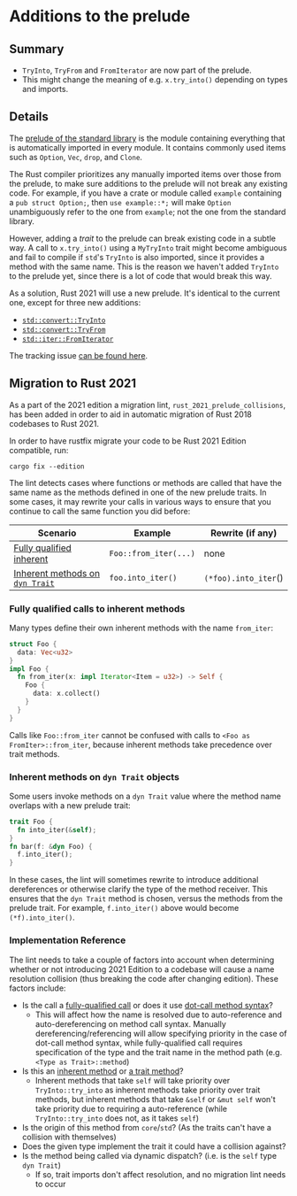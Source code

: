# Additions to the prelude

## Summary

- `TryInto`, `TryFrom` and `FromIterator` are now part of the prelude.
- This might change the meaning of e.g. `x.try_into()` depending on types and imports.

## Details

The [prelude of the standard library](https://doc.rust-lang.org/stable/std/prelude/index.html)
is the module containing everything that is automatically imported in every module.
It contains commonly used items such as `Option`, `Vec`, `drop`, and `Clone`.

The Rust compiler prioritizes any manually imported items over those
from the prelude, to make sure additions to the prelude will not break any existing code.
For example, if you have a crate or module called `example` containing a `pub struct Option;`,
then `use example::*;` will make `Option` unambiguously refer to the one from `example`;
not the one from the standard library.

However, adding a _trait_ to the prelude can break existing code in a subtle way.
A call to `x.try_into()` using a `MyTryInto` trait might become ambiguous and
fail to compile if `std`'s `TryInto` is also imported,
since it provides a method with the same name.
This is the reason we haven't added `TryInto` to the prelude yet,
since there is a lot of code that would break this way.

As a solution, Rust 2021 will use a new prelude.
It's identical to the current one, except for three new additions:

- [`std::convert::TryInto`](https://doc.rust-lang.org/stable/std/convert/trait.TryInto.html)
- [`std::convert::TryFrom`](https://doc.rust-lang.org/stable/std/convert/trait.TryFrom.html)
- [`std::iter::FromIterator`](https://doc.rust-lang.org/stable/std/iter/trait.FromIterator.html)

The tracking issue [can be found here](https://github.com/rust-lang/rust/issues/85684).

## Migration to Rust 2021

As a part of the 2021 edition a migration lint, `rust_2021_prelude_collisions`, has been added in order to aid in automatic migration of Rust 2018 codebases to Rust 2021.

In order to have rustfix migrate your code to be Rust 2021 Edition compatible, run:

```
cargo fix --edition
```

The lint detects cases where functions or methods are called that have the same name as the methods defined in one of the new prelude traits. In some cases, it may rewrite your calls in various ways to ensure that you continue to call the same function you did before:

| Scenario                                                                 | Example               | Rewrite (if any)     |
| ------------------------------------------------------------------------ | --------------------- | -------------------- |
| [Fully qualified inherent](#fully-qualified-calls-to-inherent-methods)   | `Foo::from_iter(...)` | none                 |
| [Inherent methods on `dyn Trait`](inherent-methods-on-dyn-trait-objects) | `foo.into_iter()`     | `(*foo).into_iter`() |

### Fully qualified calls to inherent methods

Many types define their own inherent methods with the name `from_iter`:

```rust
struct Foo {
  data: Vec<u32>
}
impl Foo {
  fn from_iter(x: impl Iterator<Item = u32>) -> Self {
    Foo {
      data: x.collect()
    }
  }
}
```

Calls like `Foo::from_iter` cannot be confused with calls to `<Foo as FromIter>::from_iter`, because inherent methods take precedence over trait methods.

### Inherent methods on `dyn Trait` objects

Some users invoke methods on a `dyn Trait` value where the method name overlaps with a new prelude trait:

```rust
trait Foo {
  fn into_iter(&self);
}
fn bar(f: &dyn Foo) {
  f.into_iter();
}
```

In these cases, the lint will sometimes rewrite to introduce additional dereferences or otherwise clarify the type of the method receiver. This ensures that the `dyn Trait` method is chosen, versus the methods from the prelude trait. For example, `f.into_iter()` above would become `(*f).into_iter()`.

### Implementation Reference

The lint needs to take a couple of factors into account when determining whether or not introducing 2021 Edition to a codebase will cause a name resolution collision (thus breaking the code after changing edition). These factors include:

- Is the call a [fully-qualified call] or does it use [dot-call method syntax]?
  - This will affect how the name is resolved due to auto-reference and auto-dereferencing on method call syntax. Manually dereferencing/referencing will allow specifying priority in the case of dot-call method syntax, while fully-qualified call requires specification of the type and the trait name in the method path (e.g. `<Type as Trait>::method`)
- Is this an [inherent method] or [a trait method]?
  - Inherent methods that take `self` will take priority over `TryInto::try_into` as inherent methods take priority over trait methods, but inherent methods that take `&self` or `&mut self` won't take priority due to requiring a auto-reference (while `TryInto::try_into` does not, as it takes `self`)
- Is the origin of this method from `core`/`std`? (As the traits can't have a collision with themselves)
- Does the given type implement the trait it could have a collision against?
- Is the method being called via dynamic dispatch? (i.e. is the `self` type `dyn Trait`)
  - If so, trait imports don't affect resolution, and no migration lint needs to occur

[fully-qualified call]: https://doc.rust-lang.org/reference/expressions/call-expr.html#disambiguating-function-calls
[dot-call method syntax]: https://doc.rust-lang.org/reference/expressions/method-call-expr.html
[inherent method]: https://doc.rust-lang.org/reference/items/implementations.html#inherent-implementations
[a trait method]: https://doc.rust-lang.org/reference/items/implementations.html#trait-implementations
